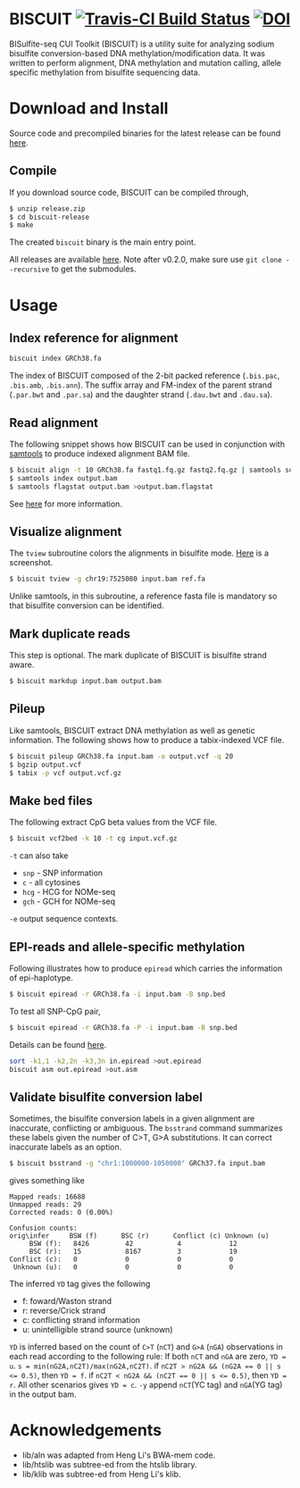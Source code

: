 # BISCUIT [![Travis-CI Build Status](https://travis-ci.org/zwdzwd/biscuit.svg?branch=master)](https://travis-ci.org/zwdzwd/biscuit) [![DOI](https://zenodo.org/badge/doi/10.5281/zenodo.48262.svg)](http://dx.doi.org/10.5281/zenodo.48262)

BISulfite-seq CUI Toolkit (BISCUIT) is a utility suite for analyzing sodium bisulfite conversion-based DNA methylation/modification data. It was written to perform alignment, DNA methylation and mutation calling, allele specific methylation from bisulfite sequencing data.

# Download and Install

Source code and precompiled binaries for the latest release can be found [here](https://github.com/zwdzwd/biscuit/releases/latest).

## Compile

If you download source code, BISCUIT can be compiled through,

```bash
$ unzip release.zip
$ cd biscuit-release
$ make
```

The created `biscuit` binary is the main entry point.

All releases are available [here](https://github.com/zwdzwd/biscuit/releases/). Note after v0.2.0, make sure use `git clone --recursive` to get the submodules.

<!-- User Guide is available [here](https://github.com/zwdzwd/biscuit/wiki). -->

# Usage

## Index reference for alignment

```bash
biscuit index GRCh38.fa
```
The index of BISCUIT composed of the 2-bit packed reference (`.bis.pac`, `.bis.amb`, `.bis.ann`). The suffix array and FM-index of the parent strand (`.par.bwt` and `.par.sa`) and the daughter strand (`.dau.bwt` and `.dau.sa`).

## Read alignment

The following snippet shows how BISCUIT can be used in conjunction with [samtools](https://github.com/samtools/samtools) to produce indexed alignment BAM file.
```bash
$ biscuit align -t 10 GRCh38.fa fastq1.fq.gz fastq2.fq.gz | samtools sort -T . -O bam -o output.bam
$ samtools index output.bam
$ samtools flagstat output.bam >output.bam.flagstat
```

See [here](https://github.com/zwdzwd/biscuit/wiki/Measure-cytosine-retention-and-SNP) for more information.


## Visualize alignment

The `tview` subroutine colors the alignments in bisulfite mode. [Here](https://github.com/zwdzwd/biscuit/wiki/Visualize-reads-with-bisulfite-conversion) is a screenshot.

```bash
$ biscuit tview -g chr19:7525080 input.bam ref.fa
```
Unlike samtools, in this subroutine, a reference fasta file is mandatory so that bisulfite conversion can be identified.

## Mark duplicate reads

This step is optional. The mark duplicate of BISCUIT is bisulfite strand aware.
```bash
$ biscuit markdup input.bam output.bam
```

## Pileup

Like samtools, BISCUIT extract DNA methylation as well as genetic information. The following shows how to produce a tabix-indexed VCF file.
```bash
$ biscuit pileup GRCh38.fa input.bam -o output.vcf -q 20
$ bgzip output.vcf
$ tabix -p vcf output.vcf.gz
```

## Make bed files

The following extract CpG beta values from the VCF file.
```bash
$ biscuit vcf2bed -k 10 -t cg input.vcf.gz
```

`-t` can also take

  * `snp` - SNP information
  * `c` - all cytosines
  * `hcg` - HCG for NOMe-seq
  * `gch` - GCH for NOMe-seq
  
`-e` output sequence contexts.

## EPI-reads and allele-specific methylation

Following illustrates how to produce `epiread` which carries the information of epi-haplotype.
```bash
$ biscuit epiread -r GRCh38.fa -i input.bam -B snp.bed
```

To test all SNP-CpG pair,
```bash
$ biscuit epiread -r GRCh38.fa -P -i input.bam -B snp.bed
```
Details can be found [here](https://github.com/zwdzwd/biscuit/wiki/Convert-to-epiread-format).

```bash
sort -k1,1 -k2,2n -k3,3n in.epiread >out.epiread
biscuit asm out.epiread >out.asm
```

## Validate bisulfite conversion label

Sometimes, the bisulfite conversion labels in a given alignment are inaccurate, conflicting or ambiguous. The `bsstrand` command summarizes these labels given the number of C>T, G>A substitutions. It can correct inaccurate labels as an option.
```bash
$ biscuit bsstrand -g "chr1:1000000-1050000" GRCh37.fa input.bam 
```
gives something like
```
Mapped reads: 16688
Unmapped reads: 29
Corrected reads: 0 (0.00%)

Confusion counts:
orig\infer     BSW (f)      BSC (r)      Conflict (c) Unknown (u)
     BSW (f):   8426         42           4            12
     BSC (r):   15           8167         3            19
Conflict (c):   0            0            0            0
 Unknown (u):   0            0            0            0
```


The inferred `YD` tag gives the following
- f: foward/Waston strand
- r: reverse/Crick strand
- c: conflicting strand information
- u: unintelligible strand source (unknown)

`YD` is inferred based on the count of `C>T` (`nCT`) and `G>A` (`nGA`) observations in each read according to the following rule: If both `nCT` and `nGA` are zero, `YD = u`. `s = min(nG2A,nC2T)/max(nG2A,nC2T)`. if `nC2T > nG2A && (nG2A == 0 || s <= 0.5)`, then `YD = f`. if `nC2T < nG2A && (nC2T == 0 || s <= 0.5)`, then `YD = r`. All other scenarios gives `YD = c`. `-y` append `nCT`(YC tag) and `nGA`(YG tag) in the output bam.

# Acknowledgements

 * lib/aln was adapted from Heng Li's BWA-mem code.
 * lib/htslib was subtree-ed from the htslib library.
 * lib/klib was subtree-ed from Heng Li's klib.

